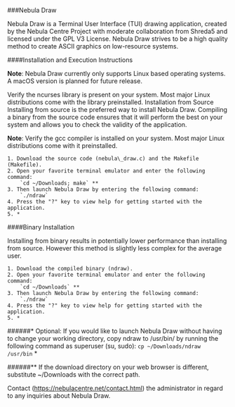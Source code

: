 ###Nebula Draw

Nebula Draw is a Terminal User Interface (TUI) drawing application, created by the Nebula Centre Project with moderate collaboration from Shreda5 and licensed under the GPL V3 License. Nebula Draw strives to be a high quality method to create ASCII graphics on low-resource systems.

####Installation and Execution Instructions

**Note**: Nebula Draw currently only supports Linux based operating systems. A macOS version is planned for future release.

Verify the ncurses library is present on your system. Most major Linux distributions come with the library preinstalled.
Installation from Source
Installing from source is the preferred way to install Nebula Draw. Compiling a binary from the source code ensures that it will perform the best on your system and allows you to check the validity of the application.

**Note**: Verify the gcc compiler is installed on your system. Most major Linux distributions come with it preinstalled.

    1. Download the source code (nebula\_draw.c) and the Makefile (Makefile).
    2. Open your favorite terminal emulator and enter the following command:
    	`cd ~/Downloads; make` **
    3. Then launch Nebula Draw by entering the following command:
    	`./ndraw`
    4. Press the "?" key to view help for getting started with the application.
    5. * 

####Binary Installation

Installing from binary results in potentially lower performance than installing from source. However this method is slightly less complex for the average user.

    1. Download the compiled binary (ndraw).
    2. Open your favorite terminal emulator and enter the following command:
    	`cd ~/Downloads` **
    3. Then launch Nebula Draw by entering the following command:
    	`./ndraw`
    4. Press the "?" key to view help for getting started with the application.
    5. * 

######\* Optional: If you would like to launch Nebula Draw without having to change your working directory, copy ndraw to /usr/bin/ by running the following command as superuser (su, sudo):
`cp ~/Downloads/ndraw /usr/bin` *

######\*\* If the download directory on your web browser is different, substitute ~/Downloads with the correct path.

Contact (https://nebulacentre.net/contact.html) the administrator in regard to any inquiries about Nebula Draw. 
